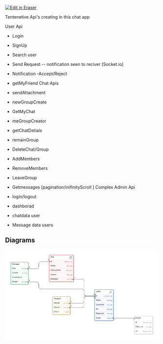<p><a target="_blank" href="https://app.eraser.io/workspace/XbfTArX85VUwCN50kFik" id="edit-in-eraser-github-link"><img alt="Edit in Eraser" src="https://firebasestorage.googleapis.com/v0/b/second-petal-295822.appspot.com/o/images%2Fgithub%2FOpen%20in%20Eraser.svg?alt=media&amp;token=968381c8-a7e7-472a-8ed6-4a6626da5501"></a></p>

Tentenetive Api's creating in this chat app

User Api

- Login
- SignUp
- Search user
- Send Request -- notification seen to reciver [Socket.io]
- Notification -Accept/Reject
- getMyFriend
Chat Apis

- sendAttachment
- newGroupCreate
- GetMyChat
- meGroupCreator
- getChatDetials
- remainGroup
- DeleteChat/Group
- AddMembers
- RemoveMembers
- LeaveGroup
- Getmessages  [pagination/inifinityScroll ]  Complex
Admin Api

- login/logout
- dashborad
- chatdata user 
- Message data users





<!-- eraser-additional-content -->
## Diagrams
<!-- eraser-additional-files -->
<a href="/Client/README-entity-relationship-1.eraserdiagram" data-element-id="0fb6LknahYPxOehs9E-Pi"><img src="/.eraser/XbfTArX85VUwCN50kFik___r1p0wsWKmWNdwVBGC9AeBSGoShq2___---diagram----80a65d4b7221e3872c5b49615694da2d.png" alt="" data-element-id="0fb6LknahYPxOehs9E-Pi" /></a>
<!-- end-eraser-additional-files -->
<!-- end-eraser-additional-content -->
<!--- Eraser file: https://app.eraser.io/workspace/XbfTArX85VUwCN50kFik --->